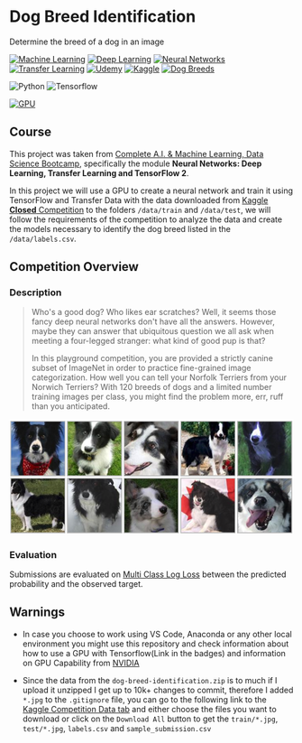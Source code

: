 # Dog Breed Identification
Determine the breed of a dog in an image

[![Machine Learning](https://img.shields.io/badge/%F0%9F%A4%96-Machine_Learning-black)](https://en.wikipedia.org/wiki/Machine_learning)
[![Deep Learning](https://img.shields.io/badge/%F0%9F%A4%96-Deep_Learning-orange)](https://en.wikipedia.org/wiki/Deep_learning)
[![Neural Networks](https://img.shields.io/badge/%F0%9F%A7%A0-Neural_Networks-pink)](https://en.wikipedia.org/wiki/Artificial_neural_network)
[![Transfer Learning](https://img.shields.io/badge/%E2%9A%97%EF%B8%8F-Transfer_Learning-green)](https://en.wikipedia.org/wiki/Transfer_learning)
[![Udemy](https://img.shields.io/badge/%F0%9F%8E%93-Udemy-a435f0)](https://www.udemy.com/)
[![Kaggle](https://img.shields.io/badge/%F0%9F%92%BB-Kaggle-20beff)](https://www.kaggle.com/)
[![Dog Breeds](https://img.shields.io/badge/%F0%9F%90%BE-Dog_Breeds-lightgrey)](https://en.wikipedia.org/wiki/List_of_dog_breeds)

![Python](https://img.shields.io/badge/Python-informational?style=flat&logo=python&logoColor=f7db5d&color=326998)
![Tensorflow](https://img.shields.io/badge/Tensorflow-informational?style=flat&logo=tensorflow&color=326998)

[![GPU](https://img.shields.io/badge/%F0%9F%8E%AE-TensorFlow_with_GPU-FF9300)](https://www.tensorflow.org/guide/gpu)

## Course
This project was taken from [Complete A.I. & Machine Learning, Data Science Bootcamp](https://www.udemy.com/course/complete-machine-learning-and-data-science-zero-to-mastery/?couponCode=KEEPLEARNING), specifically the module **Neural Networks: Deep Learning, Transfer Learning and TensorFlow 2**.

In this project we will use a GPU to create a neural network and train it using TensorFlow and Transfer Data with the data downloaded from [Kaggle **Closed** Competition](https://www.kaggle.com/c/dog-breed-identification/overview) to the folders `/data/train` and `/data/test`, we will follow the requirements of the competition to analyze the data and create the models necessary to identify the dog breed listed in the `/data/labels.csv`.

## Competition Overview
### Description
> Who's a good dog? Who likes ear scratches? Well, it seems those fancy deep neural networks don't have all the answers. However, maybe they can answer that ubiquitous question we all ask when meeting a four-legged stranger: what kind of good pup is that?
> 
> In this playground competition, you are provided a strictly canine subset of ImageNet in order to practice fine-grained image categorization. How well you can tell your Norfolk Terriers from your Norwich Terriers? With 120 breeds of dogs and a limited number training images per class, you might find the problem more, err, ruff than you anticipated.

![Dogos](./assets/border_collies.png)

### Evaluation
Submissions are evaluated on [Multi Class Log Loss](https://www.kaggle.com/wiki/MultiClassLogLoss) between the predicted probability and the observed target.

## Warnings
* In case you choose to work using VS Code, Anaconda or any other local environment you might use this repository and check information about how to use a GPU with Tensorflow(Link in the badges) and information on GPU Capability from [NVIDIA](https://developer.nvidia.com/cuda-gpus)

* Since the data from the `dog-breed-identification.zip` is to much if I upload it unzipped I get up to 10k+ changes to commit, therefore I added `*.jpg` to the `.gitignore` file, you can go to the following link to the [Kaggle Competition Data tab](https://www.kaggle.com/c/dog-breed-identification/data) and either choose the files you want to download or click on the `Download All` button to get the `train/*.jpg`, `test/*.jpg`, `labels.csv` and `sample_submission.csv`
